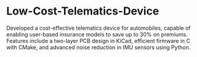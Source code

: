 # Low-Cost-Telematics-Device
Developed a cost-effective telematics device for automobiles, capable of enabling user-based insurance models to save up to 30% on premiums. Features include a two-layer PCB design in KiCad, efficient firmware in C with CMake, and advanced noise reduction in IMU sensors using Python.
